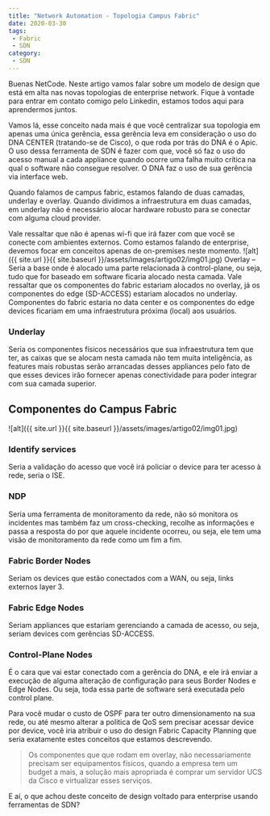 ```yaml
---
title: "Network Automation - Topologia Campus Fabric"
date: 2020-03-30
tags:
 - Fabric
 - SDN
category:
 - SDN
---
```


Buenas NetCode. Neste artigo vamos falar sobre um modelo de design que está em alta nas novas topologias de enterprise network. Fique à vontade para entrar em contato comigo pelo Linkedin, estamos todos aqui para aprendermos juntos.

Vamos lá, esse conceito nada mais é que você centralizar sua topologia em apenas uma única gerência, essa gerência leva em consideração o uso do DNA CENTER (tratando-se de Cisco), o que roda por trás do DNA é o Apic. O uso dessa ferramenta de SDN é fazer com que, você só faz o uso do acesso manual a cada appliance quando ocorre uma falha muito crítica na qual o software não consegue resolver. O DNA faz o uso de sua gerência via interface web.

Quando falamos de campus fabric, estamos falando de duas camadas, underlay e overlay. Quando dividimos a infraestrutura em duas camadas, em underlay não é necessário alocar hardware robusto para se conectar com alguma cloud provider.

Vale ressaltar que não é apenas wi-fi que irá fazer com que você se conecte com ambientes externos. Como estamos falando de enterprise, devemos focar em conceitos apenas de on-premises neste momento.
![alt]({{ site.url }}{{ site.baseurl }}/assets/images/artigo02/img01.jpg)
Overlay – Seria a base onde é alocado uma parte relacionada à control-plane, ou seja, tudo que for baseado em software ficaria alocado nesta camada. Vale ressaltar que os componentes do fabric estariam alocados no overlay, já os componentes do edge (SD-ACCESS) estariam alocados no underlay. Componentes do fabric estaria no data center e os componentes do edge devices ficariam em uma infraestrutura próxima (local) aos usuários.

### Underlay

Seria os componentes físicos necessários que sua infraestrutura tem que ter, as caixas que se alocam nesta camada não tem muita inteligência, as features mais robustas serão arrancadas desses appliances pelo fato de que esses devices irão fornecer apenas conectividade para poder integrar com sua camada superior.

## Componentes do Campus Fabric
![alt]({{ site.url }}{{ site.baseurl }}/assets/images/artigo02/img01.jpg)
### Identify services
Seria a validação do acesso que você irá policiar o device para ter acesso à rede, seria o ISE.

### NDP

Seria uma ferramenta de monitoramento da rede, não só monitora os incidentes mas também faz um cross-checking, recolhe as informações e passa a resposta do por que aquele incidente ocorreu, ou seja, ele tem uma visão de monitoramento da rede como um fim a fim.

### Fabric Border Nodes

Seriam os devices que estão conectados com a WAN, ou seja, links externos layer 3.

### Fabric Edge Nodes

Seriam appliances que estariam gerenciando a camada de acesso, ou seja, seriam devices com gerências SD-ACCESS.

### Control-Plane Nodes

É o cara que vai estar conectado com a gerência do DNA, e ele irá enviar a execução de alguma alteração de configuração para seus Border Nodes e Edge Nodes. Ou seja, toda essa parte de software será executada pelo control plane.

Para você mudar o custo de OSPF para ter outro dimensionamento na sua rede, ou até mesmo alterar a politica de QoS sem precisar acessar device por device, você iria atribuir o uso do design Fabric Capacity Planning que seria exatamente estes conceitos que estamos descrevendo.

> Os componentes que que rodam em overlay, não necessariamente precisam ser equipamentos físicos, quando a empresa tem um budget a mais, a solução mais apropriada é comprar um servidor UCS da Cisco e virtualizar esses serviços.

E aí, o que achou deste conceito de design voltado para enterprise usando ferramentas de SDN?
